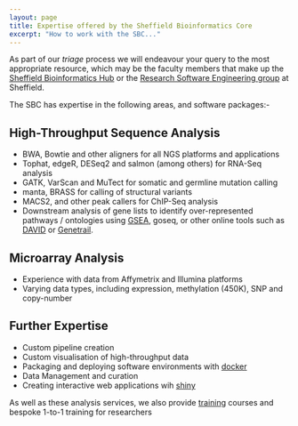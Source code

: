 ```yaml
---
layout: page
title: Expertise offered by the Sheffield Bioinformatics Core
excerpt: "How to work with the SBC..."
---
```


As part of our *triage* process we will endeavour your query to the most appropriate resource, which may be the faculty members that make up the [Sheffield Bioinformatics Hub](http://bioinformatics.group.shef.ac.uk/) or the [Research Software Engineering group](http://rse.shef.ac.uk/) at Sheffield.

The SBC has expertise in the following areas, and software packages:-

## High-Throughput Sequence Analysis

- BWA, Bowtie and other aligners for all NGS platforms and applications
- Tophat, edgeR, DESeq2 and salmon (among others) for RNA-Seq analysis
- GATK, VarScan and MuTect for somatic and germline mutation calling
- manta, BRASS for calling of structural variants
- MACS2, and other peak callers for ChIP-Seq analysis
- Downstream analysis of gene lists to identify over-represented pathways / ontologies using [GSEA](http://software.broadinstitute.org/gsea/index.jsp), goseq, or other online tools such as [DAVID](https://david.ncifcrf.gov/) or [Genetrail](https://genetrail2.bioinf.uni-sb.de/).

## Microarray Analysis

- Experience with data from Affymetrix and Illumina platforms
- Varying data types, including expression, methylation (450K), SNP and copy-number

## Further Expertise

- Custom pipeline creation
- Custom visualisation of high-throughput data
- Packaging and deploying software environments with [docker](www.docker.com)
- Data Management and curation
- Creating interactive web applications wih [shiny](https://shiny.rstudio.com/)

As well as these analysis services, we also provide [training](../training) courses and bespoke 1-to-1 training for researchers


